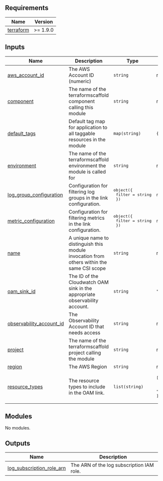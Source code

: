 <!-- BEGIN_TF_DOCS -->
<!-- markdownlint-disable -->
<!-- vale off -->

## Requirements

| Name | Version |
|------|---------|
| <a name="requirement_terraform"></a> [terraform](#requirement\_terraform) | >= 1.9.0 |
## Inputs

| Name | Description | Type | Default | Required |
|------|-------------|------|---------|:--------:|
| <a name="input_aws_account_id"></a> [aws\_account\_id](#input\_aws\_account\_id) | The AWS Account ID (numeric) | `string` | n/a | yes |
| <a name="input_component"></a> [component](#input\_component) | The name of the terraformscaffold component calling this module | `string` | n/a | yes |
| <a name="input_default_tags"></a> [default\_tags](#input\_default\_tags) | Default tag map for application to all taggable resources in the module | `map(string)` | `{}` | no |
| <a name="input_environment"></a> [environment](#input\_environment) | The name of the terraformscaffold environment the module is called for | `string` | n/a | yes |
| <a name="input_log_group_configuration"></a> [log\_group\_configuration](#input\_log\_group\_configuration) | Configuration for filtering log groups in the link configuration. | <pre>object({<br/>    filter = string<br/>  })</pre> | `null` | no |
| <a name="input_metric_configuration"></a> [metric\_configuration](#input\_metric\_configuration) | Configuration for filtering metrics in the link configuration. | <pre>object({<br/>    filter = string<br/>  })</pre> | `null` | no |
| <a name="input_name"></a> [name](#input\_name) | A unique name to distinguish this module invocation from others within the same CSI scope | `string` | n/a | yes |
| <a name="input_oam_sink_id"></a> [oam\_sink\_id](#input\_oam\_sink\_id) | The ID of the Cloudwatch OAM sink in the appropriate observability account. | `string` | `""` | no |
| <a name="input_observability_account_id"></a> [observability\_account\_id](#input\_observability\_account\_id) | The Observability Account ID that needs access | `string` | n/a | yes |
| <a name="input_project"></a> [project](#input\_project) | The name of the terraformscaffold project calling the module | `string` | n/a | yes |
| <a name="input_region"></a> [region](#input\_region) | The AWS Region | `string` | n/a | yes |
| <a name="input_resource_types"></a> [resource\_types](#input\_resource\_types) | The resource types to include in the OAM link. | `list(string)` | <pre>[<br/>  "AWS::CloudWatch::Metric",<br/>  "AWS::Logs::LogGroup"<br/>]</pre> | no |
## Modules

No modules.
## Outputs

| Name | Description |
|------|-------------|
| <a name="output_log_subscription_role_arn"></a> [log\_subscription\_role\_arn](#output\_log\_subscription\_role\_arn) | The ARN of the log subscription IAM role. |
<!-- vale on -->
<!-- markdownlint-enable -->
<!-- END_TF_DOCS -->
